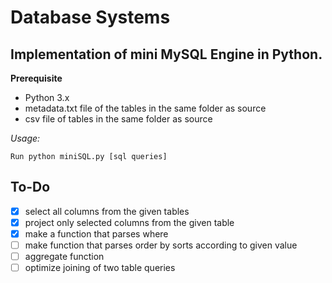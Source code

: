 # Database Systems

## Implementation of mini MySQL Engine in Python.
**Prerequisite**
- Python 3.x
- metadata.txt file of the tables in the same folder as source
- csv file of tables in the same folder as source

*Usage:*
```
Run python miniSQL.py [sql queries]
```

## To-Do
- [x] select all columns from the given tables
- [x] project only selected columns from the given table
- [x] make a function that parses where
- [ ] make function that parses order by sorts according to given value
- [ ] aggregate function
- [ ] optimize joining of two table queries
